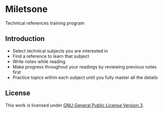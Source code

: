 # Miletsone

Technical references training program

## Introduction

- Select technical subjects you are interested in
- Find a reference to learn that subject
- Write notes while reading
- Make progress throughout your readings by reviewing previous notes first
- Practice topics within each subject until you fully master all the details

## License

This work is licensed under [GNU General Public License Version 3](LICENSE.md).
